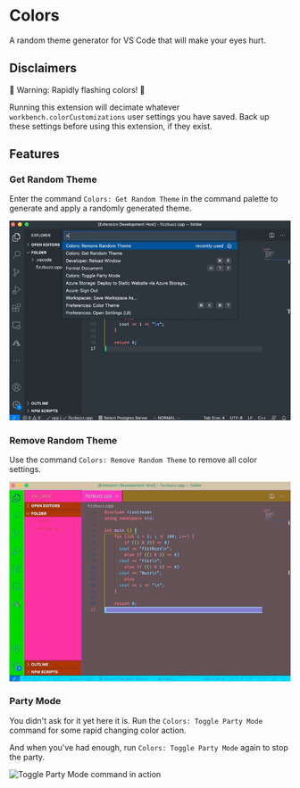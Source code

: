 # Colors

A random theme generator for VS Code that will make your eyes hurt.

## Disclaimers
🛑 Warning: Rapidly flashing colors! 🛑

Running this extension will decimate whatever `workbench.colorCustomizations` user settings you
have saved. Back up these settings before using this extension, if they exist.

## Features

### Get Random Theme

Enter the command `Colors: Get Random Theme` in the command palette to generate and apply a
randomly generated theme.

![Get Random Theme command in action](images/get-random-theme.gif)

### Remove Random Theme

Use the command `Colors: Remove Random Theme` to remove all color settings.

![Remove Random Theme command in action](images/remove-random-theme.gif)

### Party Mode

You didn't ask for it yet here it is. Run the `Colors: Toggle Party Mode` command for some rapid changing color action.

And when you've had enough, run `Colors: Toggle Party Mode` again to stop the party.

![Toggle Party Mode command in action](images/toggle-party-mode.gif)
